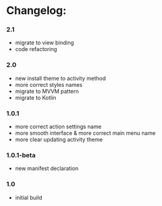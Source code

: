 # Changelog:

### 2.1
- migrate to view binding
- code refactoring

### 2.0
- new install theme to activity method
- more correct styles names
- migrate to MVVM pattern
- migrate to Kotlin

### 1.0.1
- more correct action settings name
- more smooth interface & more correct main menu name
- more clear updating activity theme

### 1.0.1-beta
- new manifest declaration

### 1.0
- initial build